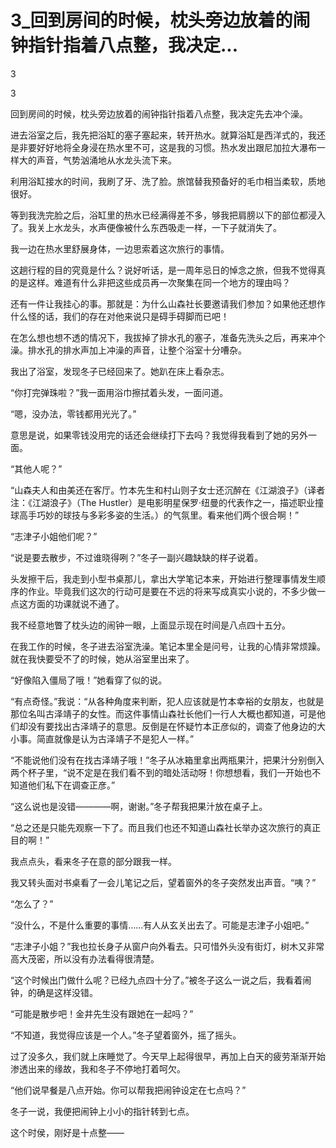 # 3_回到房间的时候，枕头旁边放着的闹钟指针指着八点整，我决定...

3

3

回到房间的时候，枕头旁边放着的闹钟指针指着八点整，我决定先去冲个澡。

进去浴室之后，我先把浴缸的塞子塞起来，转开热水。就算浴缸是西洋式的，我还是非要好好地将全身浸在热水里不可，这是我的习惯。热水发出跟尼加拉大瀑布一样大的声音，气势汹涌地从水龙头流下来。

利用浴缸接水的时间，我刷了牙、洗了脸。旅馆替我预备好的毛巾相当柔软，质地很好。

等到我洗完脸之后，浴缸里的热水已经满得差不多，够我把肩膀以下的部位都浸入了。我关上水龙头，水声便像被什么东西吸走一样，一下子就消失了。

我一边在热水里舒展身体，一边思索着这次旅行的事情。

这趟行程的目的究竟是什么？说好听话，是一周年忌日的悼念之旅，但我不觉得真的是这样。难道有什么非把这些成员再一次聚集在同一个地方的理由吗？

还有一件让我挂心的事。那就是：为什么山森社长要邀请我们参加？如果他还想作什么怪的话，我们的存在对他来说只是碍手碍脚而已吧！

在怎么想也想不透的情况下，我拔掉了排水孔的塞子，准备先洗头之后，再来冲个澡。排水孔的排水声加上冲澡的声音，让整个浴室十分嘈杂。

我出了浴室，发现冬子已经回来了。她趴在床上看杂志。

“你打完弹珠啦？”我一面用浴巾擦拭着头发，一面问道。

“嗯，没办法，零钱都用光光了。”

意思是说，如果零钱没用完的话还会继续打下去吗？我觉得我看到了她的另外一面。

“其他人呢？”

“山森夫人和由美还在客厅。竹本先生和村山则子女士还沉醉在《江湖浪子》（译者注：《江湖浪子》（The Hustler）是电影明星保罗·纽曼的代表作之一，描述职业撞球高手巧妙的球技与多彩多姿的生活。）的气氛里。看来他们两个很合啊！”

“志津子小姐他们呢？”

“说是要去散步，不过谁晓得咧？”冬子一副兴趣缺缺的样子说着。

头发擦干后，我走到小型书桌那儿，拿出大学笔记本来，开始进行整理事情发生顺序的作业。毕竟我们这次的行动可是要在不远的将来写成真实小说的，不多少做一点这方面的功课就说不通了。

我不经意地瞥了枕头边的闹钟一眼，上面显示现在时间是八点四十五分。

在我工作的时候，冬子进去浴室洗澡。笔记本里全是问号，让我的心情非常烦躁。就在我快要受不了的时候，她从浴室里出来了。

“好像陷入僵局了哦！”她看穿了似的说。

“有点奇怪。”我说：“从各种角度来判断，犯人应该就是竹本幸裕的女朋友，也就是那位名叫古泽靖子的女性。而这件事情山森社长他们一行人大概也都知道，可是他们却没有要找出古泽靖子的意思。反倒是在怀疑竹本正彦似的，调查了他身边的大小事。简直就像是认为古泽靖子不是犯人一样。”

“不能说他们没有在找古泽靖子哦！”冬子从冰箱里拿出两瓶果汁，把果汁分别倒入两个杯子里，“说不定是在我们看不到的暗处活动呀！你想想看，我们一开始也不知道他们私下在调查正彦。”

“这么说也是没错————啊，谢谢。”冬子帮我把果汁放在桌子上。

“总之还是只能先观察一下了。而且我们也还不知道山森社长举办这次旅行的真正目的啊！”

我点点头，看来冬子在意的部分跟我一样。

我又转头面对书桌看了一会儿笔记之后，望着窗外的冬子突然发出声音。“咦？”

“怎么了？”

“没什么，不是什么重要的事情……有人从玄关出去了。可能是志津子小姐吧。”

“志津子小姐？”我也拉长身子从窗户向外看去。只可惜外头没有街灯，树木又非常高大茂密，所以没有办法看得很清楚。

“这个时候出门做什么呢？已经九点四十分了。”被冬子这么一说之后，我看着闹钟，的确是这样没错。

“可能是散步吧！金井先生没有跟她在一起吗？”

“不知道，我觉得应该是一个人。”冬子望着窗外，摇了摇头。

过了没多久，我们就上床睡觉了。今天早上起得很早，再加上白天的疲劳渐渐开始渗透出来的缘故，我和冬子不停地打着呵欠。

“他们说早餐是八点开始。你可以帮我把闹钟设定在七点吗？”

冬子一说，我便把闹钟上小小的指针转到七点。

这个时侯，刚好是十点整——